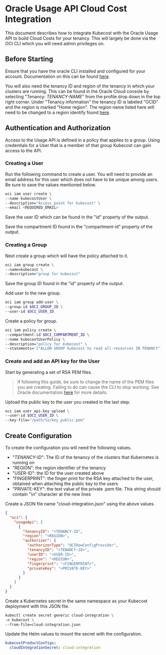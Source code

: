 # Oracle Usage API Cloud Cost Integration

This document describes how to integrate Kubecost with the Oracle Usage API to build Cloud Costs for your tenancy. This will largely be done via the OCI CLI which you will need admin privileges on.

## Before Starting

Ensure that you have the oracle CLI installed and configured for your account. Documentation on this can be found [here](https://docs.oracle.com/en-us/iaas/Content/API/SDKDocs/cliinstall.htm).

You will also need the tenancy ID and region of the tenancy in which your clusters are running. This can be found in the Oracle Cloud console by selecting "Tenancy: _TENANCY-NAME_" from the profile drop down in the top right corner. Under "Tenancy information" the tenancy ID is labeled "OCID" and the region is marked "Home region". The region name listed here will need to be changed to a region identify found [here](https://docs.oracle.com/en-us/iaas/Content/General/Concepts/regions.htm).

## Authentication and Authorization

Access to the Usage API is defined in a policy that applies to a group. Using credentials for a User that is a member of that group Kubecost can gain access to the API.

### Creating a User

Run the following command to create a user. You will need to provide an email address for this user which does not have to be unique among users. Be sure to save the values mentioned below.

```sh
oci iam user create \
--name kubecostUser \
--description="Access point for kubecost" \
--email <REQUIRED_EMAIL>
```

Save the user ID which can be found in the "id" property of the output.

Save the compartment ID found in the "compartment-id" property of the output.

### Creating a Group

Next create a group which will have the policy attached to it.

```sh
oci iam group create \
--name=kubecost \
--description="group for kubecost"
```

Save the group ID found in the "id" property of the output.

Add user to the new group.

```sh
oci iam group add-user \
--group-id $OCI_GROUP_ID \
--user-id $OCI_USER_ID
```

Create a policy for group.

```sh
oci iam policy create \
--compartment-id $OCI_COMPARTMENT_ID \
--name kubecostUserPolicy \
--description="policy for kubecost" \
--statements='["ALLOW GROUP kubecost to read all-resources IN TENANCY"]'
```

### Create and add an API key for the User

Start by generating a set of RSA PEM files.

> If following this guide, be sure to change the name of the PEM files you are creating. Failing to do can cause the CLI to stop working. See Oracle documentation [here](https://docs.oracle.com/en-us/iaas/Content/API/Concepts/apisigningkey.htm#apisigningkey_topic_How_to_Generate_an_API_Signing_Key_Mac_Linux) for more details.

Upload the public key to the user you created in the last step.

```sh
oci iam user api-key upload \
--user-id $OCI_USER_ID \
--key-file="/path/to/key_public.pem"
```

## Create Configuration

To create the configuration you will need the following values.

* "_TENANCY-ID_": The ID of the tenancy of the clusters that Kubernetes is running on
* "REGION": the region identifier of the tenancy
* "USER-ID": the ID for the user created above
* "FINGERPRINT": the finger print for the RSA key attached to the user, obtained when attaching the public key to the users
* "PRIVATE-KEY": the text value of the private .pem file. This string should contain "\n" character at the new lines

Create a JSON file name "cloud-integration.json" using the above values.

```json
{
  "oci": {
    "usageApi": [
      {
        "tenancyID": "<TENANCY-ID",
        "region": "<REGION>",
        "authorizer": {
          "authorizerType": "OCIRawConfigProvider",
          "tenancyID": "<TENANCY-ID>",
          "userID": "<USER-ID>",
          "region": "<REGION>",
          "fingerprint": "<FINGERPRINT>",
          "privateKey": "<PRIVATE-KEY>"
        }
      }
    ]
  }
}
```

Create a Kubernetes secret in the same namespace as your Kubecost deployment with this JSON file.

```sh
kubectl create secret generic cloud-integration \
-n kubecost \
--from-file=cloud-integration.json
```

Update the Helm values to mount the secret with the configuration.

```yaml
kubecostProductConfigs:
  cloudIntegrationSecret: cloud-integration
```
